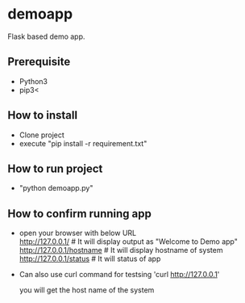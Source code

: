 # demoapp
Flask based demo app.

## Prerequisite
 - Python3
 - pip3<

## How to install
- Clone project 
- execute "pip install -r requirement.txt"

## How to run project 
- "python demoapp.py"

## How to confirm running app
- open your browser with below URL <br />
    http://127.0.0.1/           # It will display output as "Welcome to Demo app" <br />
    http://127.0.0.1/hostname   # It will display hostname of system <br />
    http://127.0.0.1/status     # It will status of app <br />

- Can also use curl command for testsing
  'curl http://127.0.0.1'

    you will get the host name of the system 
       
       
